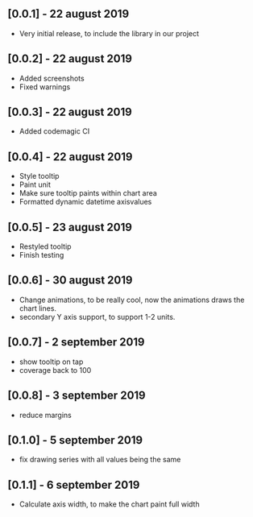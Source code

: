 ## [0.0.1] - 22 august 2019

* Very initial release, to include the library in our project

## [0.0.2] - 22 august 2019

* Added screenshots
* Fixed warnings

## [0.0.3] - 22 august 2019

* Added codemagic CI

## [0.0.4] - 22 august 2019

* Style tooltip
* Paint unit
* Make sure tooltip paints within chart area
* Formatted dynamic datetime axisvalues

## [0.0.5] - 23 august 2019

* Restyled tooltip
* Finish testing

## [0.0.6] - 30 august 2019

* Change animations, to be really cool, now the animations draws the chart lines.
* secondary Y axis support, to support 1-2 units.

## [0.0.7] - 2 september 2019

* show tooltip on tap
* coverage back to 100

## [0.0.8] - 3 september 2019

* reduce margins

## [0.1.0] - 5 september 2019

* fix drawing series with all values being the same


## [0.1.1] - 6 september 2019

* Calculate axis width, to make the chart paint full width